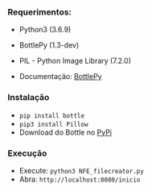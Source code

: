 ### Requerimentos:
* Python3  (3.6.9)
* BottlePy (1.3-dev)
* PIL - Python Image Library (7.2.0)

* Documentação: [BottlePy](https://bottlepy.org)
  
### Instalação
* ```pip install bottle```
* ```pip3 install Pillow```
* Download do Bottle no [PyPi](https://pypi.python.org/pypi/bottle)

### Execução 
* Execute: ```python3 NFE_filecreator.py```
* Abra: ```http://localhost:8080/inicio```